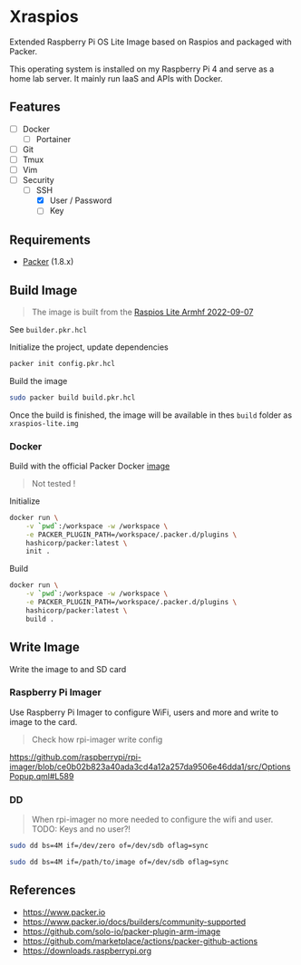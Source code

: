 # Xraspios

Extended Raspberry Pi OS Lite Image based on Raspios and packaged with Packer.

This operating system is installed on my Raspberry Pi 4 and serve as a home lab
server. It mainly run IaaS and APIs with Docker.

## Features

- [ ] Docker
  - [ ] Portainer
- [ ] Git
- [ ] Tmux
- [ ] Vim
- [ ] Security
  - [ ] SSH
    - [x] User / Password
    - [ ] Key

## Requirements

- [Packer](https://www.packer.io) (1.8.x)

## Build Image

> The image is built from the [Raspios Lite Armhf 2022-09-07](https://downloads.raspberrypi.org/raspios_lite_armhf/images/raspios_lite_armhf-2022-09-07/)

See `builder.pkr.hcl`

Initialize the project, update dependencies 

```bash
packer init config.pkr.hcl
```

Build the image

```bash
sudo packer build build.pkr.hcl
```

Once the build is finished, the image will be available in thes `build` folder
as `xraspios-lite.img`

### Docker

Build with the official Packer Docker [image](https://hub.docker.com/r/hashicorp/packer)

> Not tested !

Initialize

```bash
docker run \
    -v `pwd`:/workspace -w /workspace \
    -e PACKER_PLUGIN_PATH=/workspace/.packer.d/plugins \
    hashicorp/packer:latest \
    init .
```

Build

```bash
docker run \
    -v `pwd`:/workspace -w /workspace \
    -e PACKER_PLUGIN_PATH=/workspace/.packer.d/plugins \
    hashicorp/packer:latest \
    build .
```

## Write Image

Write the image to and SD card

### Raspberry Pi Imager

Use Raspberry Pi Imager to configure WiFi, users and more and write to image to
the card.

> Check how rpi-imager write config 

<https://github.com/raspberrypi/rpi-imager/blob/ce0b02b823a40ada3cd4a12a257da9506e46dda1/src/OptionsPopup.qml#L589>

### DD

> When rpi-imager no more needed to configure the wifi and user. TODO: Keys and no user?!

```bash
sudo dd bs=4M if=/dev/zero of=/dev/sdb oflag=sync
```

```bash
sudo dd bs=4M if=/path/to/image of=/dev/sdb oflag=sync
```

## References

- <https://www.packer.io>
- <https://www.packer.io/docs/builders/community-supported>
- <https://github.com/solo-io/packer-plugin-arm-image>
- <https://github.com/marketplace/actions/packer-github-actions>
- <https://downloads.raspberrypi.org>
